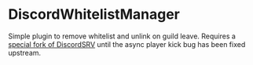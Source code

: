 ﻿# DiscordWhitelistManager
Simple plugin to remove whitelist and unlink on guild leave. Requires a [special fork of DiscordSRV](https://github.com/MCPueblo/DiscordSRV) until the async player kick bug has been fixed upstream.
